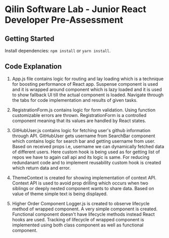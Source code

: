 # Qilin Software Lab - Junior React Developer Pre-Assessment

## Getting Started

Install dependencies: `npm install` or `yarn install`.

## Code Explanation

1. App.js file contains logic for routing and lay loading which is a technique for boosting performance of React app. Suspense component is used and it is wrapped around component which is lazy loaded and it is used to show fallback UI till the actual component is loaded. Navigate through the tabs for code implementation and results of given tasks.

2. RegistrationForm.js contains logic for form validation. Using function customizable errors are thrown. RegistrationForm is a controlled component meaning that its values are handled by React states.

3. GitHubUser.js contains logic for fetching user's github information through API. GitHubUser gets username from SearchBar component which contains logic for search bar and getting username from user. Based on received props i.e, username we can dynamically fetched data of different users. Here custom hook is being used as for getting list of repos we have to again call api and its logic is same. For reducing redundanant code and to implement reusability custom hook is created which return data and error.

4. ThemeContext is created for showing implementation of context API. Context API is used to avoid prop drilling which occurs when two siblings or deeply nested component wants to share data. Based on value of theme simple text is being displayed.

5. Higher Order Component Logger.js is created to observe lifecycle method of wrapped component. A very simple component is created. Functional component doesn't have lifecycle methods instead React hooks are used. Tracking of lifecycle of wrapped component is implemented using both class component as well as functional component.
